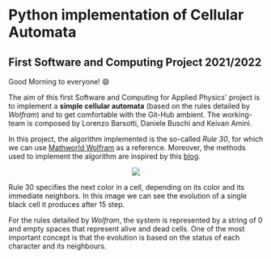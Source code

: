# Python implementation of Cellular Automata 
## First Software and Computing Project 2021/2022

Good Morning to everyone! :smile:

The aim of this first Software and Computing for Applied Physics' project is to implement a **simple cellular automata** (based on the rules detailed by *Wolfram*) and to get comfortable with the Git-Hub ambient. The working-team is composed by Lorenzo Barsotti, Daniele Buschi and Keivan Amini.

In this project, the algorithm implemented is the so-called *Rule 30*, for which we can use [Mathworld Wolfram](https://mathworld.wolfram.com/Rule30.html) as a reference. Moreover, the methods used to implement the algorithm are inspired by this [blog](https://faingezicht.com/articles/2017/01/23/wolfram/).



<p align="center">
  <img src="https://mathworld.wolfram.com/images/eps-svg/ElementaryCARule030_1000.svg" />
  <figcaption> Rule 30 specifies the next color in a cell, depending on its color and its immediate neighbors. In this image we can see the evolution of a single black cell it produces after 15 step. </figcaption>
</p>


For the rules detailed by *Wolfram*, the system is represented by a string of 0 and empty spaces that represent alive and dead cells. One of the most important concept is that the evolution is based on the status of each character and its neighbours.
